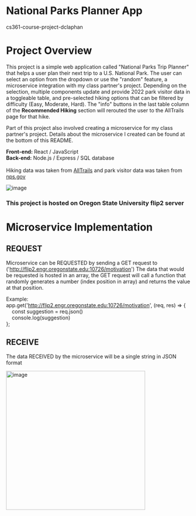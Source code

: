 # National Parks Planner App
cs361-course-project-dclaphan

# Project Overview

This project is a simple web application called "National Parks Trip Planner" that helps a user plan their next trip to a U.S. National Park. The user can select an option from the dropdown or use the "random" feature, a microservice integration with my class partner's project. Depending on the selection, multiple components update and provide 2022 park visitor data in a toggleable table, and pre-selected hiking options that can be filtered by difficulty (Easy, Moderate, Hard). The "info" buttons in the last table column of the **Recommended Hiking** section will rerouted the user to the AllTrails page for that hike.

Part of this project also involved creating a microservice for my class partner's project. Details about the microservice I created can be found at the bottom of this README.

**Front-end:** React / JavaScript <br>
**Back-end:** Node.js / Express / SQL database <br><br>
Hiking data was taken from [AllTrails](https://www.alltrails.com/) and park visitor data was taken from [nps.gov](https://irma.nps.gov/Stats/SSRSReports/Park%20Specific%20Reports/Recreation%20Visitors%20By%20Month%20(1979%20-%20Last%20Calendar%20Year)?Park=GRTE)

![image](https://user-images.githubusercontent.com/97066227/221384132-29ebafd7-fdbd-409c-9278-ad700b0d8991.png)


### This project is hosted on Oregon State University flip2 server

# Microservice Implementation

## REQUEST
 Microservice can be REQUESTED by sending a GET request to ('http://flip2.engr.oregonstate.edu:10726/motivation')
   The data that would be requested is hosted in an array, the GET request will call a function that randomly generates a number (index position in array)
   and returns the value at that position.
 
Example:
<br>app.get('http://flip2.engr.oregonstate.edu:10726/motivation', (req, res) => {
<br>&nbsp;&nbsp;&nbsp;&nbsp;const suggestion = req.json()
<br>&nbsp;&nbsp;&nbsp;&nbsp;console.log(suggestion)
<br>};

## RECEIVE
 The data RECEIVED by the microservice will be a single string in JSON format 
 
<img width="380" alt="image" src="https://user-images.githubusercontent.com/97066227/218354993-71d8b64a-b23a-4896-8d40-90f70e52a5e1.png">
